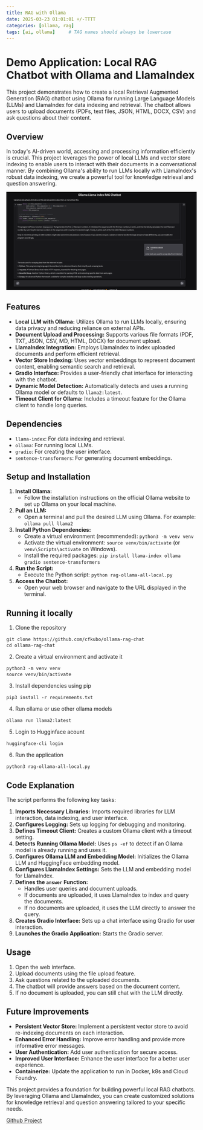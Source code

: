 ```yaml
---
title: RAG with Ollama
date: 2025-03-23 01:01:01 +/-TTTT
categories: [ollama, rag]
tags: [ai, ollama]     # TAG names should always be lowercase
---
```


# Demo Application: Local RAG Chatbot with Ollama and LlamaIndex

This project demonstrates how to create a local Retrieval Augmented Generation (RAG) chatbot using Ollama for running Large Language Models (LLMs) and LlamaIndex for data indexing and retrieval. The chatbot allows users to upload documents (PDFs, text files, JSON, HTML, DOCX, CSV) and ask questions about their content.

## Overview

In today's AI-driven world, accessing and processing information efficiently is crucial. This project leverages the power of local LLMs and vector store indexing to enable users to interact with their documents in a conversational manner. By combining Ollama's ability to run LLMs locally with LlamaIndex's robust data indexing, we create a powerful tool for knowledge retrieval and question answering.

![ragappimage](/static/ragapp.png)

## Features

* **Local LLM with Ollama:** Utilizes Ollama to run LLMs locally, ensuring data privacy and reducing reliance on external APIs.
* **Document Upload and Processing:** Supports various file formats (PDF, TXT, JSON, CSV, MD, HTML, DOCX) for document upload.
* **LlamaIndex Integration:** Employs LlamaIndex to index uploaded documents and perform efficient retrieval.
* **Vector Store Indexing:** Uses vector embeddings to represent document content, enabling semantic search and retrieval.
* **Gradio Interface:** Provides a user-friendly chat interface for interacting with the chatbot.
* **Dynamic Model Detection:** Automatically detects and uses a running Ollama model or defaults to `llama2:latest`.
* **Timeout Client for Ollama:** Includes a timeout feature for the Ollama client to handle long queries.

## Dependencies

* `llama-index`: For data indexing and retrieval.
* `ollama`: For running local LLMs.
* `gradio`: For creating the user interface.
* `sentence-transformers`: For generating document embeddings.

## Setup and Installation

1.  **Install Ollama:**
    * Follow the installation instructions on the official Ollama website to set up Ollama on your local machine.
2.  **Pull an LLM:**
    * Open a terminal and pull the desired LLM using Ollama. For example: `ollama pull llama2`
3.  **Install Python Dependencies:**
    * Create a virtual environment (recommended): `python3 -m venv venv`
    * Activate the virtual environment: `source venv/bin/activate` (or `venv\Scripts\activate` on Windows).
    * Install the required packages: `pip install llama-index ollama gradio sentence-transformers`
4.  **Run the Script:**
    * Execute the Python script: `python rag-ollama-all-local.py`
5.  **Access the Chatbot:**
    * Open your web browser and navigate to the URL displayed in the terminal.

## Running it locally

1. Clone the repository
```
git clone https://github.com/cfkubo/ollama-rag-chat
cd ollama-rag-chat
```

2. Create a virtual environment and activate it
```
python3 -m venv venv
source venv/bin/activate
```

3. Install dependencies using pip
```
pip3 install -r requirements.txt
```

4. Run ollama or use other ollama models
```
ollama run llama2:latest
```
5. Login to Hugginface acount
```
huggingface-cli login
```
6. Run the application
```
python3 rag-ollama-all-local.py
```

## Code Explanation

The script performs the following key tasks:

1.  **Imports Necessary Libraries:** Imports required libraries for LLM interaction, data indexing, and user interface.
2.  **Configures Logging:** Sets up logging for debugging and monitoring.
3.  **Defines Timeout Client:** Creates a custom Ollama client with a timeout setting.
4.  **Detects Running Ollama Model:** Uses `ps -ef` to detect if an Ollama model is already running and uses it.
5.  **Configures Ollama LLM and Embedding Model:** Initializes the Ollama LLM and HuggingFace embedding model.
6.  **Configures LlamaIndex Settings:** Sets the LLM and embedding model for LlamaIndex.
7.  **Defines the `answer` Function:**
    * Handles user queries and document uploads.
    * If documents are uploaded, it uses LlamaIndex to index and query the documents.
    * If no documents are uploaded, it uses the LLM directly to answer the query.
8.  **Creates Gradio Interface:** Sets up a chat interface using Gradio for user interaction.
9.  **Launches the Gradio Application:** Starts the Gradio server.

## Usage

1.  Open the web interface.
2.  Upload documents using the file upload feature.
3.  Ask questions related to the uploaded documents.
4.  The chatbot will provide answers based on the document content.
5.  If no document is uploaded, you can still chat with the LLM directly.

## Future Improvements

* **Persistent Vector Store:** Implement a persistent vector store to avoid re-indexing documents on each interaction.
* **Enhanced Error Handling:** Improve error handling and provide more informative error messages.
* **User Authentication:** Add user authentication for secure access.
* **Improved User Interface:** Enhance the user interface for a better user experience.
* **Containerize:** Update the application to run in Docker, k8s and Cloud Foundry.

This project provides a foundation for building powerful local RAG chatbots. By leveraging Ollama and LlamaIndex, you can create customized solutions for knowledge retrieval and question answering tailored to your specific needs.


[Github Project](https://github.com/cfkubo/ollama-rag-chat)


<script src="https://giscus.app/client.js"
        data-repo="cfkubo/cfkubo.github.io"
        data-repo-id="R_kgDOONa2fg"
        data-category="General"
        data-category-id="DIC_kwDOONa2fs4CofaO"
        data-mapping="pathname"
        data-strict="0"
        data-reactions-enabled="1"
        data-emit-metadata="0"
        data-input-position="bottom"
        data-theme="dark_high_contrast"
        data-lang="en"
        crossorigin="anonymous"
        async>
</script>
